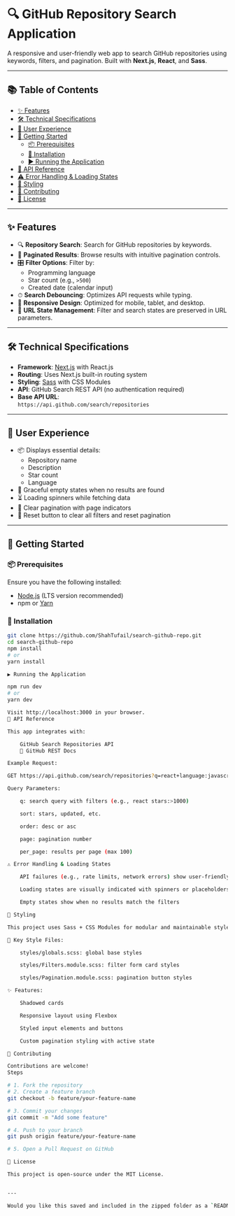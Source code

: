 # 🔍 GitHub Repository Search Application

A responsive and user-friendly web app to search GitHub repositories using keywords, filters, and pagination. Built with **Next.js**, **React**, and **Sass**.

---

## 📚 Table of Contents

- [✨ Features](#-features)
- [🛠 Technical Specifications](#-technical-specifications)
- [🎯 User Experience](#-user-experience)
- [🚀 Getting Started](#-getting-started)
  - [📦 Prerequisites](#-prerequisites)
  - [🔧 Installation](#-installation)
  - [▶️ Running the Application](#️-running-the-application)
- [🔌 API Reference](#-api-reference)
- [⚠️ Error Handling & Loading States](#️-error-handling--loading-states)
- [🎨 Styling](#-styling)
- [🤝 Contributing](#-contributing)
- [📄 License](#-license)

---

## ✨ Features

- 🔍 **Repository Search**: Search for GitHub repositories by keywords.
- 📄 **Paginated Results**: Browse results with intuitive pagination controls.
- 🎛 **Filter Options**: Filter by:
  - Programming language
  - Star count (e.g., `>500`)
  - Created date (calendar input)
- ⏱ **Search Debouncing**: Optimizes API requests while typing.
- 📱 **Responsive Design**: Optimized for mobile, tablet, and desktop.
- 🔗 **URL State Management**: Filter and search states are preserved in URL parameters.

---

## 🛠 Technical Specifications

- **Framework**: [Next.js](https://nextjs.org/) with React.js
- **Routing**: Uses Next.js built-in routing system
- **Styling**: [Sass](https://sass-lang.com/) with CSS Modules
- **API**: GitHub Search REST API (no authentication required)
- **Base API URL**:  
  `https://api.github.com/search/repositories`

---

## 🎯 User Experience

- 📦 Displays essential details:
  - Repository name
  - Description
  - Star count
  - Language
- 🚫 Graceful empty states when no results are found
- ⏳ Loading spinners while fetching data
- 🔄 Clear pagination with page indicators
- 🧹 Reset button to clear all filters and reset pagination

---

## 🚀 Getting Started

### 📦 Prerequisites

Ensure you have the following installed:

- [Node.js](https://nodejs.org/) (LTS version recommended)
- npm or [Yarn](https://yarnpkg.com/)

### 🔧 Installation

```bash
git clone https://github.com/ShahTufail/search-github-repo.git
cd search-github-repo
npm install
# or
yarn install

▶️ Running the Application

npm run dev
# or
yarn dev

Visit http://localhost:3000 in your browser.
🔌 API Reference

This app integrates with:

    GitHub Search Repositories API
    🔗 GitHub REST Docs

Example Request:

GET https://api.github.com/search/repositories?q=react+language:javascript&sort=stars&order=desc&page=1&per_page=10

Query Parameters:

    q: search query with filters (e.g., react stars:>1000)

    sort: stars, updated, etc.

    order: desc or asc

    page: pagination number

    per_page: results per page (max 100)

⚠️ Error Handling & Loading States

    API failures (e.g., rate limits, network errors) show user-friendly messages

    Loading states are visually indicated with spinners or placeholders

    Empty states show when no results match the filters

🎨 Styling

This project uses Sass + CSS Modules for modular and maintainable styles.

📁 Key Style Files:

    styles/globals.scss: global base styles

    styles/Filters.module.scss: filter form card styles

    styles/Pagination.module.scss: pagination button styles

✨ Features:

    Shadowed cards

    Responsive layout using Flexbox

    Styled input elements and buttons

    Custom pagination styling with active state

🤝 Contributing

Contributions are welcome!
Steps

# 1. Fork the repository
# 2. Create a feature branch
git checkout -b feature/your-feature-name

# 3. Commit your changes
git commit -m "Add some feature"

# 4. Push to your branch
git push origin feature/your-feature-name

# 5. Open a Pull Request on GitHub

📄 License

This project is open-source under the MIT License.


---

Would you like this saved and included in the zipped folder as a `README.md` file?  
